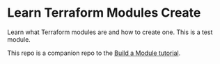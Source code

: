 # Learn Terraform Modules Create

Learn what Terraform modules are and how to create one.
This is a test module.

This repo is a companion repo to the [Build a Module tutorial](https://developer.hashicorp.com/terraform/tutorials/modules/module-create).
